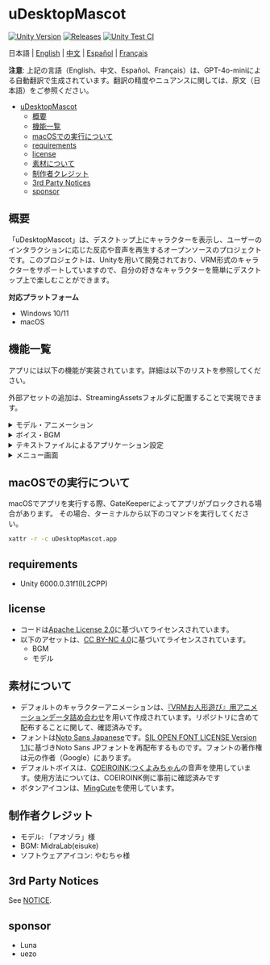 # uDesktopMascot

[![Unity Version](https://img.shields.io/badge/Unity-6000.0%2B-blueviolet?logo=unity)](https://unity.com/releases/editor/archive)
[![Releases](https://img.shields.io/github/release/MidraLab/uDesktopMascot.svg)](https://github.com/MidraLab/uDesktopMascot/releases)
[![Unity Test CI](https://github.com/MidraLab/uDesktopMascot/actions/workflows/edit-test.yml/badge.svg?branch=develop)](https://github.com/MidraLab/uDesktopMascot/actions/workflows/edit-test.yml)

日本語 | [English](README_EN.md) | [中文](README_CN.md) | [Español](README_ES.md) | [Français](README_FR.md)

**注意**: 上記の言語（English、中文、Español、Français）は、GPT-4o-miniによる自動翻訳で生成されています。翻訳の精度やニュアンスに関しては、原文（日本語）をご参照ください。

<!-- TOC -->
* [uDesktopMascot](#udesktopmascot)
  * [概要](#概要)
  * [機能一覧](#機能一覧)
  * [macOSでの実行について](#macosでの実行について)
  * [requirements](#requirements)
  * [license](#license)
  * [素材について](#素材について)
  * [制作者クレジット](#制作者クレジット)
  * [3rd Party Notices](#3rd-party-notices)
  * [sponsor](#sponsor)
<!-- TOC -->

## 概要

「uDesktopMascot」は、デスクトップ上にキャラクターを表示し、ユーザーのインタラクションに応じた反応や音声を再生するオープンソースのプロジェクトです。このプロジェクトは、Unityを用いて開発されており、VRM形式のキャラクターをサポートしていますので、自分の好きなキャラクターを簡単にデスクトップ上で楽しむことができます。

**対応プラットフォーム**
* Windows 10/11
* macOS

## 機能一覧

アプリには以下の機能が実装されています。詳細は以下のリストを参照してください。

外部アセットの追加は、StreamingAssetsフォルダに配置することで実現できます。

<details>

<summary>モデル・アニメーション</summary>
* StreamingAssetsに配置した任意モデルファイルを読み込んで表示します。
  * VRM(1.x, 0.x)形式のモデルをサポートしています。
  * GLB/GLTF形式のモデルをサポートしています。(アニメーションは対応していません)
  * FBX形式のモデルをサポートしています。(ただし一部のモデルではテクスチャーがロードができません。またアニメーションは対応していません)
    * テクスチャーは StreamingAssets/textures/ に配置することで読み込むことができます。

</details>

<details>

<summary>ボイス・BGM</summary>
* SteamingAssets/Voice/以下に配置した音声ファイルを読み込んで再生します。複数ある場合は、ランダムで再生します。
  * クリック時に再生される音声は、StreamingAssets/Voice/Click/に配置した音声ファイルを読み込んで再生します。 
* SteamingAssets/BGM/以下に配置した音楽ファイルを読み込んで再生します。複数ある場合は、ランダムで再生します。
* キャラクターのデフォルトのボイスの追加
  * デフォルトのボイスは、[COEIROINK:つくよみちゃん](https://coeiroink.com/character/audio-character/tsukuyomi-chan)の音声を使用しています。
  * アプリ起動時、アプリ終了時、クリック時に再生されます。

</details>

<details>

<summary>テキストファイルによるアプリケーション設定</summary>
application_settings.txtファイルにより、アプリケーションの設定を変更できます。

設定ファイルの構造は以下になっています

```txt
[Character]
ModelPath=default.vrm
TexturePaths=test.png
Scale=3
PositionX=0
PositionY=0
PositionZ=0
RotationX=0
RotationY=0
RotationZ=0

[Sound]
VoiceVolume=1
BGMVolume=0.5
SEVolume=1

[Display]
Opacity=1
AlwaysOnTop=True

[Performance]
TargetFrameRate=60
QualityLevel=2


```

</details>

<details>

<summary>メニュー画面</summary>

* メニュー画面の背景画像および背景色を設定できます。
  * 背景画像は、StreamingAssets/Menu/ に配置した画像ファイルを読み込むことができます。対応している画像フォーマットは以下です
    * PNG
    * JPG(JPEG)
    * BMP
    * GIF(静止画)
    * TGA
    * TIFF
  * 背景色は、カラーコードを指定することができます。

</details>

## macOSでの実行について

macOSでアプリを実行する際、GateKeeperによってアプリがブロックされる場合があります。
その場合、ターミナルから以下のコマンドを実行してください。

```sh
xattr -r -c uDesktopMascot.app
```

## requirements
* Unity 6000.0.31f1(IL2CPP)

## license
* コードは[Apache License 2.0](LICENSE)に基づいてライセンスされています。
* 以下のアセットは、[CC BY-NC 4.0](https://creativecommons.org/licenses/by-nc/4.0/)に基づいてライセンスされています。
  * BGM
  * モデル

## 素材について
* デフォルトのキャラクターアニメーションは、[『VRMお人形遊び』用アニメーションデータ詰め合わせ](https://fumi2kick.booth.pm/items/1655686)を用いて作成されています。リポジトリに含めて配布することに関して、確認済みです。
* フォントは[Noto Sans Japanese](https://fonts.google.com/noto/specimen/Noto+Sans+JP?lang=ja_Jpan)です。[SIL OPEN FONT LICENSE Version 1.1](https://fonts.google.com/noto/specimen/Noto+Sans+JP/license?lang=ja_Jpan)に基づきNoto Sans JPフォントを再配布するものです。フォントの著作権は元の作者（Google）にあります。
* デフォルトボイスは、[COEIROINK:つくよみちゃん](https://coeiroink.com/character/audio-character/tsukuyomi-chan)の音声を使用しています。使用方法については、COEIROINK側に事前に確認済みです
* ボタンアイコンは、[MingCute](https://github.com/MidraLab/MingCute)を使用しています。

## 制作者クレジット
* モデル: 「アオゾラ」様
* BGM: MidraLab(eisuke)
* ソフトウェアアイコン: やむちゃ様

## 3rd Party Notices

See [NOTICE](./NOTICE.md).

## sponsor
- Luna
- uezo